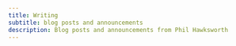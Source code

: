 ```yaml
---
title: Writing
subtitle: blog posts and announcements
description: Blog posts and announcements from Phil Hawksworth
---
```

